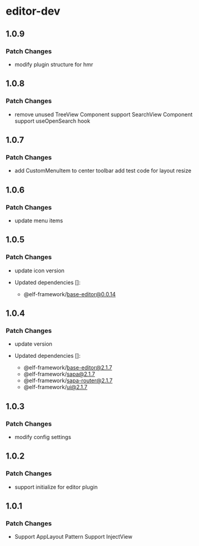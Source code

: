 # editor-dev

## 1.0.9

### Patch Changes

- modify plugin structure for hmr

## 1.0.8

### Patch Changes

- remove unused TreeView Component
  support SearchView Component
  support useOpenSearch hook

## 1.0.7

### Patch Changes

- add CustomMenuItem to center toolbar
  add test code for layout resize

## 1.0.6

### Patch Changes

- update menu items

## 1.0.5

### Patch Changes

- update icon version

- Updated dependencies []:
  - @elf-framework/base-editor@0.0.14

## 1.0.4

### Patch Changes

- update version

- Updated dependencies []:
  - @elf-framework/base-editor@2.1.7
  - @elf-framework/sapa@2.1.7
  - @elf-framework/sapa-router@2.1.7
  - @elf-framework/ui@2.1.7

## 1.0.3

### Patch Changes

- modify config settings

## 1.0.2

### Patch Changes

- support initialize for editor plugin

## 1.0.1

### Patch Changes

- Support AppLayout Pattern
  Support InjectView
